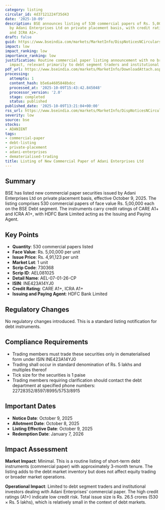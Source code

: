 ```yaml
---
category: listing
circular_id: 4d37121224f35d43
date: '2025-10-09'
description: BSE announces listing of 530 commercial papers of Rs. 5,00,000 each issued
  by Adani Enterprises Ltd on private placement basis, with credit rating CARE A1+
  and ICRA A1+.
draft: false
guid: https://www.bseindia.com/markets/MarketInfo/DispNoticesNCirculars.aspx?Noticeid={49CAD683-6F31-4696-BC6D-E29D880C1FF7}&noticeno=20251009-49&dt=10/09/2025&icount=49&totcount=64&flag=0
impact: low
impact_ranking: low
importance_ranking: low
justification: Routine commercial paper listing announcement with no broad market
  impact, relevant primarily to debt segment traders and institutional investors.
pdf_url: https://www.bseindia.com/markets/MarketInfo/DownloadAttach.aspx?id=20251009-49&attachedId=
processing:
  attempts: 1
  content_hash: b5e6a4605848bdcc
  processed_at: '2025-10-09T15:43:42.845048'
  processor_version: '2.0'
  stage: completed
  status: published
published_date: '2025-10-09T13:21:04+00:00'
rss_url: https://www.bseindia.com/markets/MarketInfo/DispNoticesNCirculars.aspx?Noticeid={49CAD683-6F31-4696-BC6D-E29D880C1FF7}&noticeno=20251009-49&dt=10/09/2025&icount=49&totcount=64&flag=0
severity: low
source: bse
stocks:
- ADANIENT
tags:
- commercial-paper
- debt-listing
- private-placement
- adani-enterprises
- dematerialised-trading
title: Listing of New Commercial Paper of Adani Enterprises Ltd
---
```


## Summary

BSE has listed new commercial paper securities issued by Adani Enterprises Ltd on private placement basis, effective October 9, 2025. The listing comprises 530 commercial papers of face value Rs. 5,00,000 each on the BSE Debt segment. The instruments carry credit ratings of CARE A1+ and ICRA A1+, with HDFC Bank Limited acting as the Issuing and Paying Agent.

## Key Points

- **Quantity**: 530 commercial papers listed
- **Face Value**: Rs. 5,00,000 per unit
- **Issue Price**: Rs. 4,91,123 per unit
- **Market Lot**: 1 unit
- **Scrip Code**: 730368
- **Scrip ID**: AEL081025
- **Detail Name**: AEL-07-01-26-CP
- **ISIN**: INE423A14YJ0
- **Credit Rating**: CARE A1+, ICRA A1+
- **Issuing and Paying Agent**: HDFC Bank Limited

## Regulatory Changes

No regulatory changes introduced. This is a standard listing notification for debt instruments.

## Compliance Requirements

- Trading members must trade these securities only in dematerialised form under ISIN INE423A14YJ0
- Trading shall occur in standard denomination of Rs. 5 lakhs and multiples thereof
- Tick size for the securities is 1 paise
- Trading members requiring clarification should contact the debt department at specified phone numbers: 22728352/8597/8995/5753/8915

## Important Dates

- **Notice Date**: October 9, 2025
- **Allotment Date**: October 8, 2025
- **Listing Effective Date**: October 9, 2025
- **Redemption Date**: January 7, 2026

## Impact Assessment

**Market Impact**: Minimal. This is a routine listing of short-term debt instruments (commercial paper) with approximately 3-month tenure. The listing adds to the debt market inventory but does not affect equity trading or broader market operations.

**Operational Impact**: Limited to debt segment traders and institutional investors dealing with Adani Enterprises' commercial paper. The high credit ratings (A1+) indicate low credit risk. Total issue size is Rs. 26.5 crores (530 × Rs. 5 lakhs), which is relatively small in the context of debt markets.